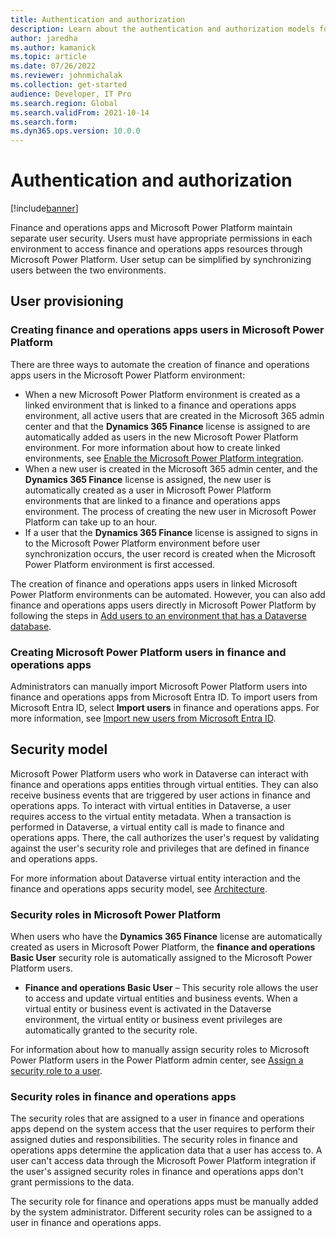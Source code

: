 ```yaml
---
title: Authentication and authorization
description: Learn about the authentication and authorization models for user synchronization and permissions between finance and operations apps and Microsoft Power Platform. 
author: jaredha
ms.author: kamanick
ms.topic: article
ms.date: 07/26/2022
ms.reviewer: johnmichalak
ms.collection: get-started
audience: Developer, IT Pro
ms.search.region: Global
ms.search.validFrom: 2021-10-14
ms.search.form:
ms.dyn365.ops.version: 10.0.0
---
```

# Authentication and authorization

[!include[banner](../includes/banner.md)]



Finance and operations apps and Microsoft Power Platform maintain separate user security. Users must have appropriate permissions in each environment to access finance and operations apps resources through Microsoft Power Platform. User setup can be simplified by synchronizing users between the two environments.

## User provisioning

### Creating finance and operations apps users in Microsoft Power Platform

There are three ways to automate the creation of finance and operations apps users in the Microsoft Power Platform environment:

- When a new Microsoft Power Platform environment is created as a linked environment that is linked to a finance and operations apps environment, all active users that are created in the Microsoft 365 admin center and that the **Dynamics 365 Finance** license is assigned to are automatically added as users in the new Microsoft Power Platform environment. For more information about how to create linked environments, see [Enable the Microsoft Power Platform integration](./enable-power-platform-integration.md).
- When a new user is created in the Microsoft 365 admin center, and the **Dynamics 365 Finance** license is assigned, the new user is automatically created as a user in Microsoft Power Platform environments that are linked to a finance and operations apps environment. The process of creating the new user in Microsoft Power Platform can take up to an hour.
- If a user that the **Dynamics 365 Finance** license is assigned to signs in to the Microsoft Power Platform environment before user synchronization occurs, the user record is created when the Microsoft Power Platform environment is first accessed.

The creation of finance and operations apps users in linked Microsoft Power Platform environments can be automated. However, you can also add finance and operations apps users directly in Microsoft Power Platform by following the steps in [Add users to an environment that has a Dataverse database](/power-platform/admin/add-users-to-environment#add-users-to-an-environment-that-has-a-dataverse-database).

### Creating Microsoft Power Platform users in finance and operations apps

Administrators can manually import Microsoft Power Platform users into finance and operations apps from Microsoft Entra ID. To import users from Microsoft Entra ID, select **Import users** in finance and operations apps. For more information, see [Import new users from Microsoft Entra ID](../sysadmin/tasks/create-new-users.md#import-new-users-from-azure-ad).

## Security model

Microsoft Power Platform users who work in Dataverse can interact with finance and operations apps entities through virtual entities. They can also receive business events that are triggered by user actions in finance and operations apps. To interact with virtual entities in Dataverse, a user requires access to the virtual entity metadata. When a transaction is performed in Dataverse, a virtual entity call is made to finance and operations apps. There, the call authorizes the user's request by validating against the user's security role and privileges that are defined in finance and operations apps.

For more information about Dataverse virtual entity interaction and the finance and operations apps security model, see [Architecture](virtual-entities-overview.md#architecture).

### Security roles in Microsoft Power Platform

When users who have the **Dynamics 365 Finance** license are automatically created as users in Microsoft Power Platform, the **finance and operations Basic User** security role is automatically assigned to the Microsoft Power Platform users.

- **Finance and operations Basic User** – This security role allows the user to access and update virtual entities and business events. When a virtual entity or business event is activated in the Dataverse environment, the virtual entity or business event privileges are automatically granted to the security role.

For information about how to manually assign security roles to Microsoft Power Platform users in the Power Platform admin center, see [Assign a security role to a user](/power-platform/admin/assign-security-roles).

### Security roles in finance and operations apps

The security roles that are assigned to a user in finance and operations apps depend on the system access that the user requires to perform their assigned duties and responsibilities. The security roles in finance and operations apps determine the application data that a user has access to. A user can't access data through the Microsoft Power Platform integration if the user's assigned security roles in finance and operations apps don't grant permissions to the data.

The security role for finance and operations apps must be manually added by the system administrator. Different security roles can be assigned to a user in finance and operations apps.
